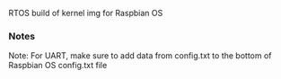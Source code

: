 RTOS build of kernel img for Raspbian OS

### Notes
Note: For UART, make sure to add data from config.txt to the bottom of Raspbian OS config.txt file